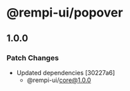 # @rempi-ui/popover

## 1.0.0

### Patch Changes

- Updated dependencies [30227a6]
  - @rempi-ui/core@1.0.0
